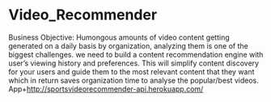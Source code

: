 # Video_Recommender
Business Objective:
Humongous amounts of video content getting generated on a daily basis by organization, analyzing them is one of the biggest challenges.
we need to build a content recommendation engine with user’s viewing history and preferences. 
This will simplify content discovery for your users and guide them to the most relevant content that they want which in return saves organization time to analyse the popular/best videos.
App+http://sportsvideorecommender-api.herokuapp.com/
